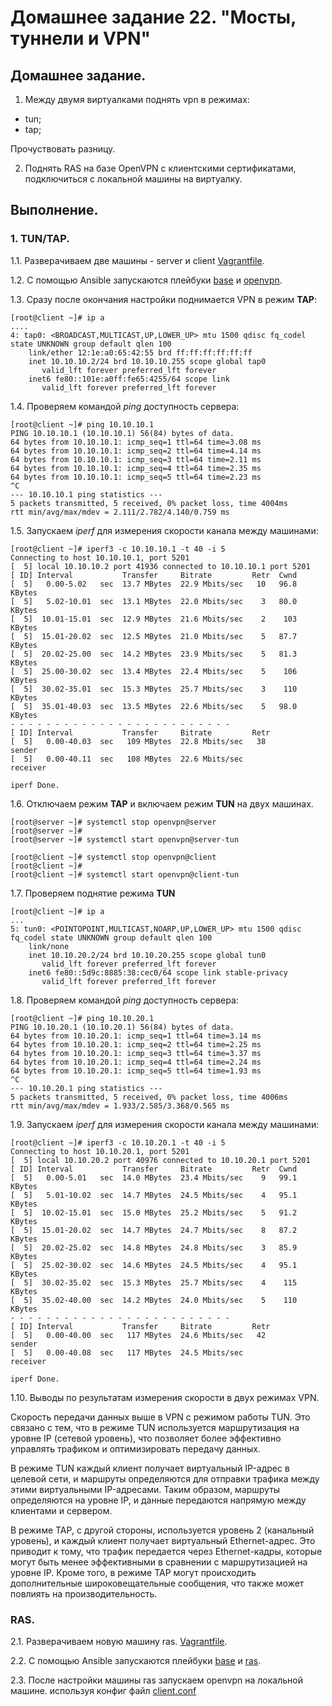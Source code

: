 # Домашнее задание 22. "Мосты, туннели и VPN"

## Домашнее задание.

1. Между двумя виртуалками поднять vpn в режимах:
- tun;
- tap;

Прочуствовать разницу.

2. Поднять RAS на базе OpenVPN с клиентскими сертификатами, подключиться с локальной машины на виртуалку.

## Выполнение.

### 1. TUN/TAP. 
   1.1. Разверачиваем две машины - server  и client [Vagrantfile](Vagrantfile).
   
   1.2. С помощью Ansible запускаются плейбуки [base](ansible/playbook-base.yml) и [openvpn](ansible/playbook-openvpn.yml).

   1.3. Сразу после окончания настройки поднимается VPN в режим **TAP**:

```
[root@client ~]# ip a
....
4: tap0: <BROADCAST,MULTICAST,UP,LOWER_UP> mtu 1500 qdisc fq_codel state UNKNOWN group default qlen 100
    link/ether 12:1e:a0:65:42:55 brd ff:ff:ff:ff:ff:ff
    inet 10.10.10.2/24 brd 10.10.10.255 scope global tap0
       valid_lft forever preferred_lft forever
    inet6 fe80::101e:a0ff:fe65:4255/64 scope link 
       valid_lft forever preferred_lft forever
```
   1.4. Проверяем командой *ping* доступность сервера:
```
[root@client ~]# ping 10.10.10.1
PING 10.10.10.1 (10.10.10.1) 56(84) bytes of data.
64 bytes from 10.10.10.1: icmp_seq=1 ttl=64 time=3.08 ms
64 bytes from 10.10.10.1: icmp_seq=2 ttl=64 time=4.14 ms
64 bytes from 10.10.10.1: icmp_seq=3 ttl=64 time=2.11 ms
64 bytes from 10.10.10.1: icmp_seq=4 ttl=64 time=2.35 ms
64 bytes from 10.10.10.1: icmp_seq=5 ttl=64 time=2.23 ms
^C
--- 10.10.10.1 ping statistics ---
5 packets transmitted, 5 received, 0% packet loss, time 4004ms
rtt min/avg/max/mdev = 2.111/2.782/4.140/0.759 ms
```

   1.5. Запускаем *iperf* для измерения скорости канала между машинами:
```
[root@client ~]# iperf3 -c 10.10.10.1 -t 40 -i 5
Connecting to host 10.10.10.1, port 5201
[  5] local 10.10.10.2 port 41936 connected to 10.10.10.1 port 5201
[ ID] Interval           Transfer     Bitrate         Retr  Cwnd
[  5]   0.00-5.02   sec  13.7 MBytes  22.9 Mbits/sec   10   96.8 KBytes       
[  5]   5.02-10.01  sec  13.1 MBytes  22.0 Mbits/sec    3   80.0 KBytes       
[  5]  10.01-15.01  sec  12.9 MBytes  21.6 Mbits/sec    2    103 KBytes       
[  5]  15.01-20.02  sec  12.5 MBytes  21.0 Mbits/sec    5   87.7 KBytes       
[  5]  20.02-25.00  sec  14.2 MBytes  23.9 Mbits/sec    5   81.3 KBytes       
[  5]  25.00-30.02  sec  13.4 MBytes  22.4 Mbits/sec    5    106 KBytes       
[  5]  30.02-35.01  sec  15.3 MBytes  25.7 Mbits/sec    3    110 KBytes       
[  5]  35.01-40.03  sec  13.5 MBytes  22.6 Mbits/sec    5   98.0 KBytes       
- - - - - - - - - - - - - - - - - - - - - - - - -
[ ID] Interval           Transfer     Bitrate         Retr
[  5]   0.00-40.03  sec   109 MBytes  22.8 Mbits/sec   38             sender
[  5]   0.00-40.11  sec   108 MBytes  22.6 Mbits/sec                  receiver

iperf Done.
```
   
   1.6. Отключаем режим **TAP** и включаем режим **TUN** на двух машинах.

```
[root@server ~]# systemctl stop openvpn@server
[root@server ~]# 
[root@server ~]# systemctl start openvpn@server-tun
```

```
[root@client ~]# systemctl stop openvpn@client
[root@client ~]# 
[root@client ~]# systemctl start openvpn@client-tun
```

   1.7.  Проверяем поднятие режима **TUN**

```
[root@client ~]# ip a
...
5: tun0: <POINTOPOINT,MULTICAST,NOARP,UP,LOWER_UP> mtu 1500 qdisc fq_codel state UNKNOWN group default qlen 100
    link/none 
    inet 10.10.20.2/24 brd 10.10.20.255 scope global tun0
       valid_lft forever preferred_lft forever
    inet6 fe80::5d9c:8885:38:cec0/64 scope link stable-privacy 
       valid_lft forever preferred_lft forever
```

   1.8. Проверяем командой *ping* доступность сервера:
```
[root@client ~]# ping 10.10.20.1
PING 10.10.20.1 (10.10.20.1) 56(84) bytes of data.
64 bytes from 10.10.20.1: icmp_seq=1 ttl=64 time=3.14 ms
64 bytes from 10.10.20.1: icmp_seq=2 ttl=64 time=2.25 ms
64 bytes from 10.10.20.1: icmp_seq=3 ttl=64 time=3.37 ms
64 bytes from 10.10.20.1: icmp_seq=4 ttl=64 time=2.24 ms
64 bytes from 10.10.20.1: icmp_seq=5 ttl=64 time=1.93 ms
^C
--- 10.10.20.1 ping statistics ---
5 packets transmitted, 5 received, 0% packet loss, time 4006ms
rtt min/avg/max/mdev = 1.933/2.585/3.368/0.565 ms
```

 1.9. Запускаем *iperf* для измерения скорости канала между машинами:

```
[root@client ~]# iperf3 -c 10.10.20.1 -t 40 -i 5
Connecting to host 10.10.20.1, port 5201
[  5] local 10.10.20.2 port 40976 connected to 10.10.20.1 port 5201
[ ID] Interval           Transfer     Bitrate         Retr  Cwnd
[  5]   0.00-5.01   sec  14.0 MBytes  23.4 Mbits/sec    9   99.1 KBytes       
[  5]   5.01-10.02  sec  14.7 MBytes  24.5 Mbits/sec    4   95.1 KBytes       
[  5]  10.02-15.01  sec  15.0 MBytes  25.2 Mbits/sec    5   91.2 KBytes       
[  5]  15.01-20.02  sec  14.7 MBytes  24.7 Mbits/sec    8   87.2 KBytes       
[  5]  20.02-25.02  sec  14.8 MBytes  24.8 Mbits/sec    3   85.9 KBytes       
[  5]  25.02-30.02  sec  14.6 MBytes  24.5 Mbits/sec    4   95.1 KBytes       
[  5]  30.02-35.02  sec  15.3 MBytes  25.7 Mbits/sec    4    115 KBytes       
[  5]  35.02-40.00  sec  14.2 MBytes  24.0 Mbits/sec    5    110 KBytes       
- - - - - - - - - - - - - - - - - - - - - - - - -
[ ID] Interval           Transfer     Bitrate         Retr
[  5]   0.00-40.00  sec   117 MBytes  24.6 Mbits/sec   42             sender
[  5]   0.00-40.08  sec   117 MBytes  24.5 Mbits/sec                  receiver

iperf Done.
```
   1.10. Выводы по результатам измерения скорости в двух режимах VPN.

Скорость передачи данных выше в VPN с режимом работы TUN. Это связано с тем, что в режиме TUN используется маршрутизация на уровне IP (сетевой уровень), что позволяет более эффективно управлять трафиком и оптимизировать передачу данных.

В режиме TUN каждый клиент получает виртуальный IP-адрес в целевой сети, и маршруты определяются для отправки трафика между этими виртуальными IP-адресами. Таким образом, маршруты определяются на уровне IP, и данные передаются напрямую между клиентами и сервером.

В режиме TAP, с другой стороны, используется уровень 2 (канальный уровень), и каждый клиент получает виртуальный Ethernet-адрес. Это приводит к тому, что трафик передается через Ethernet-кадры, которые могут быть менее эффективными в сравнении с маршрутизацией на уровне IP. Кроме того, в режиме TAP могут происходить дополнительные широковещательные сообщения, что также может повлиять на производительность.
   
### RAS.

   2.1. Разверачиваем новую машину ras. [Vagrantfile](Vagrantfile).
   
   2.2. С помощью Ansible запускаются плейбуки [base](ansible/playbook-base.yml) и [ras](ansible/playbook-ras.yml).

   2.3. После настройки машины ras запускаем openvpn на локальной машине. используя конфиг файл [client.conf](client.conf)



